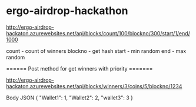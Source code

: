# ergo-airdrop-hackathon
http://ergo-airdrop-hackaton.azurewebsites.net/api/blocks/count/100/blockno/300/start/1/end/1000

count - count of winners
blockno - get hash
start - min random
end - max random

====== Post method for get winners with priority =======

http://ergo-airdrop-hackaton.azurewebsites.net/api/blocks/winners/3/coins/5/blockno/1234

Body JSON
{
     "Wallet1": 1,
     "Wallet2": 2,
     "wallet3": 3
 }
